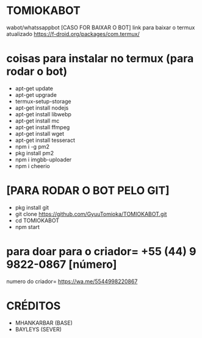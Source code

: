 # TOMIOKABOT
wabot/whatssappbot
[CASO FOR BAIXAR O BOT]
link para baixar o termux atualizado
https://f-droid.org/packages/com.termux/
# coisas para instalar no termux (para rodar o bot)
* apt-get update
* apt-get upgrade
* termux-setup-storage
* apt-get install nodejs
* apt-get install libwebp
* apt-get install mc
* apt-get install ffmpeg
* apt-get install wget
* apt-get install tesseract
* npm i -g pm2 
* pkg install pm2
* npm i imgbb-uploader
* npm i cheerio
# [PARA RODAR O BOT PELO GIT]
* pkg install git 
* git clone https://github.com/GyuuTomioka/TOMIOKABOT.git
* cd TOMIOKABOT
* npm start
# para doar para o criador= +55 (44) 9 9822-0867 [número]
numero do criador= https://wa.me/5544998220867
# CRÉDITOS 
* MHANKARBAR (BASE)
* BAYLEYS (SEVER)
